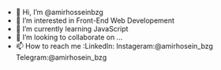 - 👋 Hi, I’m @amirhosseinbzg
- 👀 I’m interested in Front-End Web Developement
- 🌱 I’m currently learning JavaScript
- 💞️ I’m looking to collaborate on ...
- 📫 How to reach me :LinkedIn: Instageram:@amirhosein_bzg Telegram:@amirhosein_bzg

<!---
amirhosseinbzg/amirhosseinbzg is a ✨ special ✨ repository because its `README.md` (this file) appears on your GitHub profile.
You can click the Preview link to take a look at your changes.
--->
